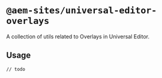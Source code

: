 # `@aem-sites/universal-editor-overlays`

A collection of utils related to Overlays in Universal Editor.

## Usage

```
// todo
```
